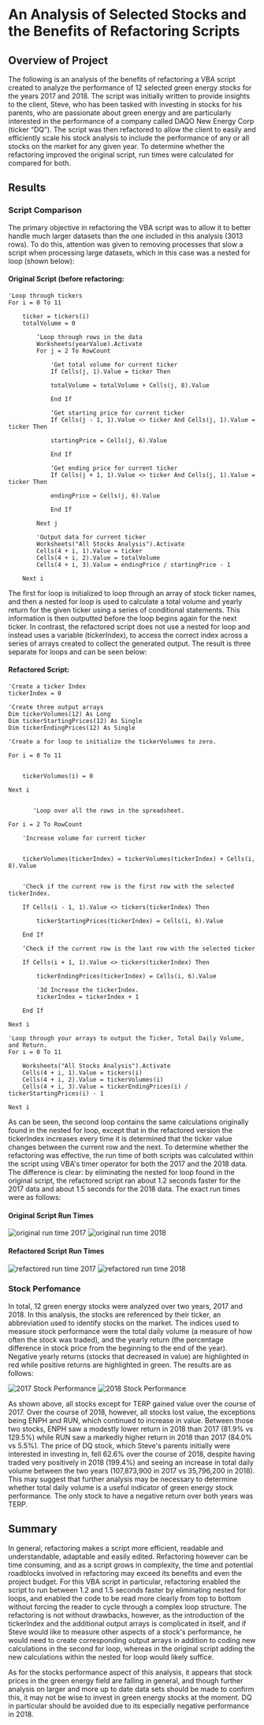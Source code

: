 # An Analysis of Selected Stocks and the Benefits of Refactoring Scripts

## Overview of Project
The following is an analysis of the benefits of refactoring a VBA script created to analyze the performance of 12 selected green energy stocks for the years 2017 and 2018. The script was initially written to provide insights to the client, Steve, who has been tasked with investing in stocks for his parents, who are passionate about green energy and are particularly interested in the performance of a company called DAQO New Energy Corp (ticker “DQ”). The script was then refactored to allow the client to easily and efficiently scale his stock analysis to include the performance of any or all stocks on the market for any given year. To determine whether the refactoring improved the original script, run times were calculated for compared for both. 

## Results

### Script Comparison

The primary objective in refactoring the VBA script was to allow it to better handle much larger datasets than the one included in this analysis (3013 rows). To do this, attention was given to removing processes that slow a script when processing large datasets, which in this case was a nested for loop (shown below): 

#### Original Script (before refactoring:

    'Loop through tickers
    For i = 0 To 11
        
        ticker = tickers(i)
        totalVolume = 0
        
            ‘Loop through rows in the data
            Worksheets(yearValue).Activate
            For j = 2 To RowCount
            
                'Get total volume for current ticker
                If Cells(j, 1).Value = ticker Then

                totalVolume = totalVolume + Cells(j, 8).Value

                End If
                
                ‘Get starting price for current ticker
                If Cells(j - 1, 1).Value <> ticker And Cells(j, 1).Value = ticker Then

                startingPrice = Cells(j, 6).Value

                End If
                
                ‘Get ending price for current ticker
                If Cells(j + 1, 1).Value <> ticker And Cells(j, 1).Value = ticker Then

                endingPrice = Cells(j, 6).Value
                
                End If
                 
            Next j
            
            'Output data for current ticker
            Worksheets("All Stocks Analysis").Activate
            Cells(4 + i, 1).Value = ticker
            Cells(4 + i, 2).Value = totalVolume
            Cells(4 + i, 3).Value = endingPrice / startingPrice - 1
            
        Next i

The first for loop is initialized to loop through an array of stock ticker names, and then a nested for loop is used to calculate a total volume and yearly return for the given ticker using a series of conditional statements. This information is then outputted before the loop begins again for the next ticker. In contrast, the refactored script does not use a nested for loop and instead uses a variable (tickerIndex), to access the correct index across a series of arrays created to collect the generated output. The result is three separate for loops and can be seen below: 

#### Refactored Script:  

    'Create a ticker Index
    tickerIndex = 0

    'Create three output arrays
    Dim tickerVolumes(12) As Long
    Dim tickerStartingPrices(12) As Single
    Dim tickerEndingPrices(12) As Single
    
    'Create a for loop to initialize the tickerVolumes to zero.
    
    For i = 0 To 11
    
        
        tickerVolumes(i) = 0
        
    Next i
    
            
           'Loop over all the rows in the spreadsheet.
    
    For i = 2 To RowCount
        
        'Increase volume for current ticker
        
       
        tickerVolumes(tickerIndex) = tickerVolumes(tickerIndex) + Cells(i, 8).Value

       
        'Check if the current row is the first row with the selected tickerIndex.
        
        If Cells(i - 1, 1).Value <> tickers(tickerIndex) Then

            tickerStartingPrices(tickerIndex) = Cells(i, 6).Value

        End If
        
        ‘Check if the current row is the last row with the selected ticker
        
        If Cells(i + 1, 1).Value <> tickers(tickerIndex) Then

            tickerEndingPrices(tickerIndex) = Cells(i, 6).Value
        
            '3d Increase the tickerIndex.
            tickerIndex = tickerIndex + 1
            
        End If
    
    Next i
    
    'Loop through your arrays to output the Ticker, Total Daily Volume, and Return.
    For i = 0 To 11
        
        Worksheets("All Stocks Analysis").Activate
        Cells(4 + i, 1).Value = tickers(i)
        Cells(4 + i, 2).Value = tickerVolumes(i)
        Cells(4 + i, 3).Value = tickerEndingPrices(i) / tickerStartingPrices(i) - 1
        
    Next i

As can be seen, the second loop contains the same calculations originally found in the nested for loop, except that in the refactored version the tickerIndex increases every time it is determined that the ticker value changes between the current row and the next. To determine whether the refactoring was effective, the run time of both scripts was calculated within the script using VBA's timer operator for both the 2017 and the 2018 data. The difference is clear: by eliminating the nested for loop found in the original script, the refactored script ran about 1.2 seconds faster for the 2017 data and about 1.5 seconds for the 2018 data. The exact run times were as follows: 

#### Original Script Run Times

![original run time 2017](Resources/VBA_before_refactoring_2017.png) ![original run time 2018](Resources/VBA_before_refactoring_2018.png)
#### Refactored Script Run Times

![refactored run time 2017](Resources/VBA_Challenge_2017.png) ![refactored run time 2018](Resources/VBA_Challenge_2018.png)

### Stock Perfomance

In total, 12 green energy stocks were analyzed over two years, 2017 and 2018. In this analysis, the stocks are referenced by their ticker, an abbreviation used to identify stocks on the market. The indices used to measure stock performance were the total daily volume (a measure of how often the stock was traded), and the yearly return (the percentage difference in stock price from the beginning to the end of the year). Negative yearly returns (stocks that decreased in value) are highlighted in red while positive returns are highlighted in green. The results are as follows: 

![2017 Stock Performance](Resources/all_stocks_analysis_2017.png) ![2018 Stock Performance](Resources/all_stocks_analysis_2018.png)

As shown above, all stocks except for TERP gained value over the course of 2017. Over the course of 2018, however, all stocks lost value, the exceptions being ENPH and RUN, which continued to increase in value. Between those two stocks, ENPH saw a modestly lower return in 2018 than 2017 (81.9% vs 129.5%) while RUN saw a markedly higher return in 2018 than 2017 (84.0% vs 5.5%). The price of DQ stock, which Steve's parents initially were interested in investing in, fell 62.6% over the course of 2018, despite having traded very positively in 2018 (199.4%) and seeing an increase in total daily volume between the two years (107,873,900 in 2017 vs 35,796,200 in 2018). This may suggest that further analysis may be necessary to determine whether total daily volume is a useful indicator of green energy stock performance. The only stock to have a negative return over both years was TERP. 

## Summary

In general, refactoring makes a script more efficient, readable and understandable, adaptable and easily edited. Refactoring however can be time consuming, and as a script grows in complexity, the time and potential roadblocks involved in refactoring may exceed its benefits and even the project budget. For this VBA script in particular, refactoring enabled the script to run between 1.2 and 1.5 seconds faster by eliminating nested for loops, and enabled the code to be read more clearly from top to bottom without forcing the reader to cycle through a complex loop structure. The refactoring is not without drawbacks, however, as the introduction of the tickerIndex and the additional output arrays is complicated in itself, and if Steve would like to measure other aspects of a stock's performance, he would need to create corresponding output arrays in addition to coding new calculations in the second for loop, whereas in the original script adding the new calculations within the nested for loop would likely suffice. 

As for the stocks performance aspect of this analysis, it appears that stock prices in the green energy field are falling in general, and though further analysis on larger and more up to date data sets should be made to confirm this, it may not be wise to invest in green energy stocks at the moment. DQ in particular should be avoided due to its especially negative performance in 2018. 
